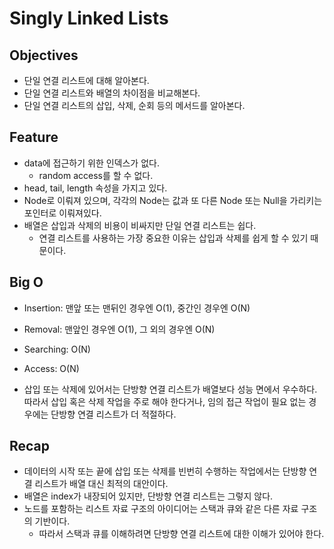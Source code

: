 # Singly Linked Lists

## Objectives

- 단일 연결 리스트에 대해 알아본다.
- 단일 연결 리스트와 배열의 차이점을 비교해본다.
- 단일 연결 리스트의 삽입, 삭제, 순회 등의 메서드를 알아본다.

## Feature

- data에 접근하기 위한 인덱스가 없다.
  - random access를 할 수 없다.
- head, tail, length 속성을 가지고 있다.
- Node로 이뤄져 있으며, 각각의 Node는 값과 또 다른 Node 또는 Null을 가리키는 포인터로 이뤄져있다.
- 배열은 삽입과 삭제의 비용이 비싸지만 단일 연결 리스트는 쉽다.
  - 연결 리스트를 사용하는 가장 중요한 이유는 삽입과 삭제를 쉽게 할 수 있기 때문이다.

## Big O

- Insertion: 맨앞 또는 맨뒤인 경우엔 O(1), 중간인 경우엔 O(N)
- Removal: 맨앞인 경우엔 O(1), 그 외의 경우엔 O(N)
- Searching: O(N)
- Access: O(N)

- 삽입 또는 삭제에 있어서는 단방향 연결 리스트가 배열보다 성능 면에서 우수하다. 따라서 삽입 혹은 삭제 작업을 주로 해야 한다거나, 임의 접근 작업이 필요 없는 경우에는 단방향 연결 리스트가 더 적절하다.

## Recap

- 데이터의 시작 또는 끝에 삽입 또는 삭제를 빈번히 수행하는 작업에서는 단방향 연결 리스트가 배열 대신 최적의 대안이다.
- 배열은 index가 내장되어 있지만, 단방향 연결 리스트는 그렇지 않다.
- 노드를 포함하는 리스트 자료 구조의 아이디어는 스택과 큐와 같은 다른 자료 구조의 기반이다.
  - 따라서 스택과 큐를 이해하려면 단방향 연결 리스트에 대한 이해가 있어야 한다.
